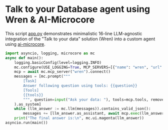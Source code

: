 # Talk to your Database agent using Wren & AI-Microcore

This script [app.py](app.py) demonstrates minimalistic 16-line LLM-agnostic integration of the "Talk to your data" 
solution (Wren) into a custom agent using
[ai-microcore](https://github.com/Nayjest/ai-microcore).

```python
import asyncio, logging, microcore as mc
async def main():
    logging.basicConfig(level=logging.INFO)
    mc.configure(USE_LOGGING=True, MCP_SERVERS=[{"name": "wren", "url": "ws://localhost:8000/mcp/"}])
    mcp = await mc.mcp_server("wren").connect()
    messages = [mc.prompt("""
        [Task]
        Answer following question using tools: {{question}}
        [Tools]
        {{tools}}
        """, question=input("Ask your data: "), tools=mcp.tools, remove_indent=True
    ).as_system]
    while (llm_answer := mc.llm(messages)).contains_valid_json():
        messages += [llm_answer.as_assistant, await mcp.exec(llm_answer)]
    print("The final answer is:\n", mc.ui.magenta(llm_answer))
asyncio.run(main())
```